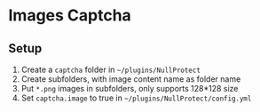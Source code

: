 # Images Captcha

## Setup

1. Create a `captcha` folder in `~/plugins/NullProtect`
2. Create subfolders, with image content name as folder name
3. Put `*.png` images in subfolders, only supports 128*128 size
4. Set `captcha.image` to true in `~/plugins/NullProtect/config.yml`
